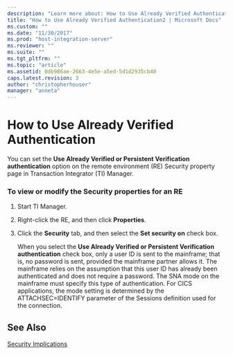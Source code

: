 ```yaml
---
description: "Learn more about: How to Use Already Verified Authentication"
title: "How to Use Already Verified Authentication2 | Microsoft Docs"
ms.custom: ""
ms.date: "11/30/2017"
ms.prod: "host-integration-server"
ms.reviewer: ""
ms.suite: ""
ms.tgt_pltfrm: ""
ms.topic: "article"
ms.assetid: 0db986ae-2663-4e5e-a5ed-5d1d2935cb40
caps.latest.revision: 3
author: "christopherhouser"
manager: "anneta"
---
```

# How to Use Already Verified Authentication
You can set the **Use Already Verified or Persistent Verification authentication** option on the remote environment (RE) Security property page in Transaction Integrator (TI) Manager.  
  
### To view or modify the Security properties for an RE  
  
1. Start TI Manager.  
  
2. Right-click the RE, and then click **Properties**.  
  
3. Click the **Security** tab, and then select the **Set security on** check box.  
  
   When you select the **Use Already Verified or Persistent Verification authentication** check box, only a user ID is sent to the mainframe; that is, no password is sent, provided the mainframe partner allows it. The mainframe relies on the assumption that this user ID has already been authenticated and does not require a password. The SNA mode on the mainframe must specify this type of authentication. For CICS applications, the mode setting is determined by the ATTACHSEC=IDENTIFY parameter of the Sessions definition used for the connection.  
  
## See Also  
 [Security Implications](../core/security-implications1.md)
